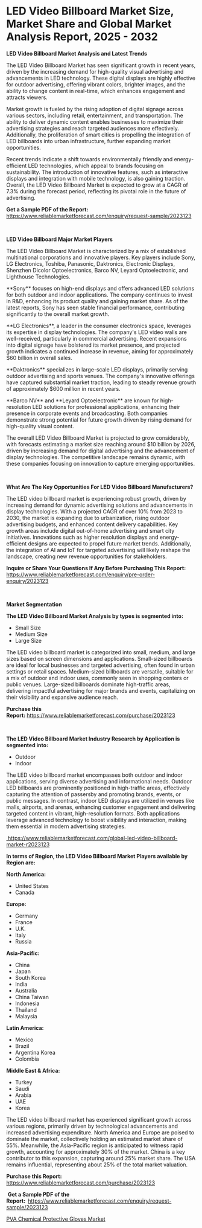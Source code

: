<p><h1>LED Video Billboard Market Size, Market Share and Global Market Analysis Report, 2025 - 2032</h1></p><p><strong>LED Video Billboard Market Analysis and Latest Trends</strong></p>
<p><p>The LED Video Billboard Market has seen significant growth in recent years, driven by the increasing demand for high-quality visual advertising and advancements in LED technology. These digital displays are highly effective for outdoor advertising, offering vibrant colors, brighter images, and the ability to change content in real-time, which enhances engagement and attracts viewers.</p><p>Market growth is fueled by the rising adoption of digital signage across various sectors, including retail, entertainment, and transportation. The ability to deliver dynamic content enables businesses to maximize their advertising strategies and reach targeted audiences more effectively. Additionally, the proliferation of smart cities is propelling the integration of LED billboards into urban infrastructure, further expanding market opportunities.</p><p>Recent trends indicate a shift towards environmentally friendly and energy-efficient LED technologies, which appeal to brands focusing on sustainability. The introduction of innovative features, such as interactive displays and integration with mobile technology, is also gaining traction. Overall, the LED Video Billboard Market is expected to grow at a CAGR of 7.3% during the forecast period, reflecting its pivotal role in the future of advertising.</p></p>
<p><strong>Get a Sample PDF of the Report:&nbsp;</strong> <a href="https://www.reliablemarketforecast.com/enquiry/request-sample/2023123?utm_campaign=2284&utm_medium=2&utm_source=Github&utm_content=ia&utm_term=05032025&utm_id=led-video-billboard">https://www.reliablemarketforecast.com/enquiry/request-sample/2023123</a></p>
<p>&nbsp;</p>
<p><strong>LED Video Billboard Major Market Players</strong></p>
<p><p>The LED Video Billboard Market is characterized by a mix of established multinational corporations and innovative players. Key players include Sony, LG Electronics, Toshiba, Panasonic, Daktronics, Electronic Displays, Shenzhen Dicolor Optoelectronics, Barco NV, Leyard Optoelectronic, and Lighthouse Technologies. </p><p>**Sony** focuses on high-end displays and offers advanced LED solutions for both outdoor and indoor applications. The company continues to invest in R&D, enhancing its product quality and gaining market share. As of the latest reports, Sony has seen stable financial performance, contributing significantly to the overall market growth.</p><p>**LG Electronics**, a leader in the consumer electronics space, leverages its expertise in display technologies. The company's LED video walls are well-received, particularly in commercial advertising. Recent expansions into digital signage have bolstered its market presence, and projected growth indicates a continued increase in revenue, aiming for approximately $60 billion in overall sales.</p><p>**Daktronics** specializes in large-scale LED displays, primarily serving outdoor advertising and sports venues. The company's innovative offerings have captured substantial market traction, leading to steady revenue growth of approximately $600 million in recent years. </p><p>**Barco NV** and **Leyard Optoelectronic** are known for high-resolution LED solutions for professional applications, enhancing their presence in corporate events and broadcasting. Both companies demonstrate strong potential for future growth driven by rising demand for high-quality visual content.</p><p>The overall LED Video Billboard Market is projected to grow considerably, with forecasts estimating a market size reaching around $10 billion by 2026, driven by increasing demand for digital advertising and the advancement of display technologies. The competitive landscape remains dynamic, with these companies focusing on innovation to capture emerging opportunities.</p></p>
<p>&nbsp;</p>
<p><strong>What Are The Key Opportunities For LED Video Billboard Manufacturers?</strong></p>
<p><p>The LED video billboard market is experiencing robust growth, driven by increasing demand for dynamic advertising solutions and advancements in display technologies. With a projected CAGR of over 10% from 2023 to 2030, the market is expanding due to urbanization, rising outdoor advertising budgets, and enhanced content delivery capabilities. Key growth areas include digital out-of-home advertising and smart city initiatives. Innovations such as higher resolution displays and energy-efficient designs are expected to propel future market trends. Additionally, the integration of AI and IoT for targeted advertising will likely reshape the landscape, creating new revenue opportunities for stakeholders.</p></p>
<p><strong>Inquire or Share Your Questions If Any Before Purchasing This Report:</strong> <a href="https://www.reliablemarketforecast.com/enquiry/pre-order-enquiry/2023123?utm_campaign=2284&utm_medium=2&utm_source=Github&utm_content=ia&utm_term=05032025&utm_id=led-video-billboard">https://www.reliablemarketforecast.com/enquiry/pre-order-enquiry/2023123</a></p>
<p>&nbsp;</p>
<p><strong>Market Segmentation</strong></p>
<p><strong>The LED Video Billboard Market Analysis by types is segmented into:</strong></p>
<p><ul><li>Small Size</li><li>Medium Size</li><li>Large Size</li></ul></p>
<p><p>The LED video billboard market is categorized into small, medium, and large sizes based on screen dimensions and applications. Small-sized billboards are ideal for local businesses and targeted advertising, often found in urban settings or retail spaces. Medium-sized billboards are versatile, suitable for a mix of outdoor and indoor uses, commonly seen in shopping centers or public venues. Large-sized billboards dominate high-traffic areas, delivering impactful advertising for major brands and events, capitalizing on their visibility and expansive audience reach.</p></p>
<p><strong>Purchase this Report:&nbsp;</strong><a href="https://www.reliablemarketforecast.com/purchase/2023123?utm_campaign=2284&utm_medium=2&utm_source=Github&utm_content=ia&utm_term=05032025&utm_id=led-video-billboard">https://www.reliablemarketforecast.com/purchase/2023123</a></p>
<p>&nbsp;</p>
<p><strong>The LED Video Billboard Market Industry Research by Application is segmented into:</strong></p>
<p><ul><li>Outdoor</li><li>Indoor</li></ul></p>
<p><p>The LED video billboard market encompasses both outdoor and indoor applications, serving diverse advertising and informational needs. Outdoor LED billboards are prominently positioned in high-traffic areas, effectively capturing the attention of passersby and promoting brands, events, or public messages. In contrast, indoor LED displays are utilized in venues like malls, airports, and arenas, enhancing customer engagement and delivering targeted content in vibrant, high-resolution formats. Both applications leverage advanced technology to boost visibility and interaction, making them essential in modern advertising strategies.</p></p>
<p><a href="https://www.reliablemarketforecast.com/global-led-video-billboard-market-r2023123?utm_campaign=2284&utm_medium=2&utm_source=Github&utm_content=ia&utm_term=05032025&utm_id=led-video-billboard">&nbsp;https://www.reliablemarketforecast.com/global-led-video-billboard-market-r2023123</a></p>
<p><strong>In terms of Region, the LED Video Billboard Market Players available by Region are:</strong></p>
<p>
    <p> <strong> North America: </strong>
        <ul>
            <li>United States</li>
            <li>Canada</li>
        </ul>
        </p> 
    <p> <strong> Europe: </strong>
        <ul>
            <li>Germany</li>
            <li>France</li>
            <li>U.K.</li>
            <li>Italy</li>
            <li>Russia</li>
        </ul>
        </p> 
    <p> <strong> Asia-Pacific: </strong>
        <ul>
            <li>China</li>
            <li>Japan</li>
            <li>South Korea</li>
            <li>India</li>
            <li>Australia</li>
            <li>China Taiwan</li>
            <li>Indonesia</li>
            <li>Thailand</li>
            <li>Malaysia</li>
        </ul>
        </p> 
    <p> <strong> Latin America: </strong>
        <ul>
            <li>Mexico</li>
            <li>Brazil</li>
            <li>Argentina Korea</li>
            <li>Colombia</li>
        </ul>
        </p> 
    <p> <strong> Middle East & Africa: </strong>
        <ul>
            <li>Turkey</li>
            <li>Saudi</li>
            <li>Arabia</li>
            <li>UAE</li>
            <li>Korea</li>
        </ul>
    </p>
    </p>
<p><p>The LED video billboard market has experienced significant growth across various regions, primarily driven by technological advancements and increased advertising expenditure. North America and Europe are poised to dominate the market, collectively holding an estimated market share of 55%. Meanwhile, the Asia-Pacific region is anticipated to witness rapid growth, accounting for approximately 30% of the market. China is a key contributor to this expansion, capturing around 25% market share. The USA remains influential, representing about 25% of the total market valuation.</p></p>
<p><strong>Purchase this Report: </strong><a href="https://www.reliablemarketforecast.com/purchase/2023123?utm_campaign=2284&utm_medium=2&utm_source=Github&utm_content=ia&utm_term=05032025&utm_id=led-video-billboard">https://www.reliablemarketforecast.com/purchase/2023123</a></p>
<p>&nbsp;<strong>Get a Sample PDF of the Report:&nbsp;&nbsp;</strong><a href="https://www.reliablemarketforecast.com/enquiry/request-sample/2023123?utm_campaign=2284&utm_medium=2&utm_source=Github&utm_content=ia&utm_term=05032025&utm_id=led-video-billboard">https://www.reliablemarketforecast.com/enquiry/request-sample/2023123</a></p>
<p><strong></strong></p>
<p><p><a href="https://github.com/SanjidaMahmud54/Market-Research-Report-List-1/blob/main/pva-chemical-protective-gloves-market.md?utm_campaign=2284&utm_medium=2&utm_source=Github&utm_content=ia&utm_term=05032025&utm_id=led-video-billboard">PVA Chemical Protective Gloves Market</a></p></p>